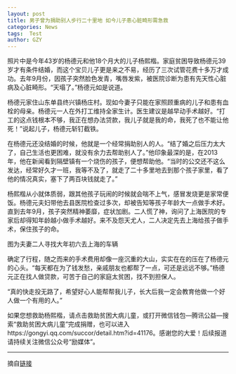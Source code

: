 ```yaml
---
layout: post
title: 男子曾为捐助别人步行二十里地 如今儿子患心脏畸形需急救
categories: News
tags:  Test
author: GZY
---
```


照片中是今年43岁的杨德元和他18个月大的儿子杨熙楷。家庭贫困导致杨德元39岁才有条件结婚，而这个宝贝儿子更是来之不易，经历了三次试管花费十多万才成功。去年9月份，因孩子突然脸色发青，嘴唇发紫，被医院诊断为患有先天性心脏病及心脏畸形。“天塌了。”杨德元如是说道。

杨德元家住山东单县终兴镇杨庄村。现如今妻子只能在家照顾重病的儿子和患有血栓的母亲。杨德元一人在外打工维持全家生计。医生建议是越早动手术越好。“打工的这点钱根本不够，我正在想办法贷款，我儿子就是我的命，我死了也不能让他死！”说起儿子，杨德元斩钉截铁。

在杨德元还没结婚的时候，他就是一个经常捐助别人的人。“结了婚之后压力太大了，自己生活也更困难，就没有余力去帮助别人了。”他印象最深的是，在2013年，他在新闻看到隔壁镇有一个烧伤的孩子，便想帮助他。“当时的公交还不这么发达，经常好久才一班，我等不及了，就走了二十多里地去到那个孩子家里，看了他的情况真实，塞下了两百块钱就走了。”

杨熙楷从小就体质弱，跟其他孩子玩闹的时候就会喘不上气，感冒发烧更是家常便饭。杨德元夫妇带他去县医院检查过多次，却被告知等孩子年龄大一点做手术好。直到去年9月，孩子突然精神萎靡，症状加剧。二人慌了神，询问了上海医院的专家后却得知年龄越小做手术越好。来不及怨天尤人，二人决定先去上海给孩子做手术，保住孩子的命。

图为夫妻二人寻找大年初六去上海的车辆

确定了行程，随之而来的手术费用却像一座沉重的大山，实实在在的压在了杨德元的心头。“每天都在为了钱发愁，亲戚朋友也都帮了一点，可还是远远不够。”杨德元正在找人做贷款，可苦于自己的家庭太贫困，找不到担保人。

“真的快走投无路了，希望好心人能帮帮我儿子，长大后我一定会教育他做一个好人做一个有用的人。”

如果您想救助杨熙楷，请点击救助贫困大病儿童，或打开微信钱包―腾讯公益―搜索“救助贫困大病儿童”完成捐赠，也可以进入https://gongyi.qq.com/succor/detail.htm?id=41176。感谢您的大爱！后续报道请持续关注微信公众号“励媒体”。

*****

摘自[链接](http://new.qq.com/omn/20190131/20190131A0ANVS.html)